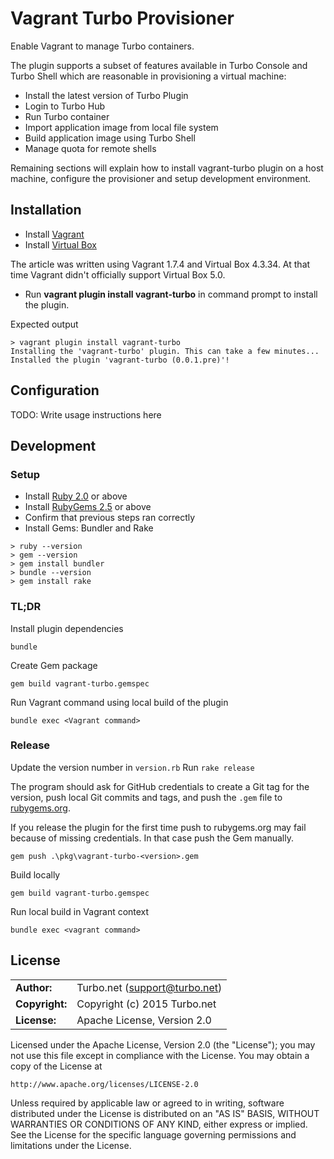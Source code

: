# Vagrant Turbo Provisioner
Enable Vagrant to manage Turbo containers.

The plugin supports a subset of features available in Turbo Console and Turbo Shell which are reasonable in provisioning a virtual machine:
* Install the latest version of Turbo Plugin
* Login to Turbo Hub
* Run Turbo container
* Import application image from local file system
* Build application image using Turbo Shell
* Manage quota for remote shells

Remaining sections will explain how to install vagrant-turbo plugin on a host machine, configure the provisioner and setup development environment.

## Installation
* Install [Vagrant](vagrantup.com/downloads)
* Install [Virtual Box](https://www.virtualbox.org/)

The article was written using Vagrant 1.7.4 and Virtual Box 4.3.34. At that time Vagrant didn't officially support Virtual Box 5.0.

* Run **vagrant plugin install vagrant-turbo** in command prompt to install the plugin.

Expected output
```
> vagrant plugin install vagrant-turbo
Installing the 'vagrant-turbo' plugin. This can take a few minutes...
Installed the plugin 'vagrant-turbo (0.0.1.pre)'!
```

## Configuration

TODO: Write usage instructions here

## Development

### Setup
* Install [Ruby 2.0](http://railsinstaller.org/en) or above
* Install [RubyGems 2.5](https://rubygems.org/pages/download#formats) or above
* Confirm that previous steps ran correctly
* Install Gems: Bundler and Rake
```
> ruby --version
> gem --version
> gem install bundler
> bundle --version
> gem install rake
```

### TL;DR
Install plugin dependencies
```
bundle
```
Create Gem package
```
gem build vagrant-turbo.gemspec
```
Run Vagrant command using local build of the plugin
```
bundle exec <Vagrant command>
```

### Release
Update the version number in `version.rb`
Run `rake release`

The program should ask for GitHub credentials to create a Git tag for the version, push local Git commits and tags, and push the `.gem` file to [rubygems.org](https://rubygems.org).

If you release the plugin for the first time push to rubygems.org may fail because of missing credentials. In that case push the Gem manually.
```
gem push .\pkg\vagrant-turbo-<version>.gem
```

Build locally
```
gem build vagrant-turbo.gemspec
```

Run local build in Vagrant context
```
bundle exec <vagrant command>
```

## License
|                      |                                          |
|:---------------------|:-----------------------------------------|
| **Author:**          | Turbo.net (<support@turbo.net>)
| **Copyright:**       | Copyright (c) 2015 Turbo.net
| **License:**         | Apache License, Version 2.0

Licensed under the Apache License, Version 2.0 (the "License"); you may not use this file except in compliance with the License. You may obtain a copy of the License at

	http://www.apache.org/licenses/LICENSE-2.0

Unless required by applicable law or agreed to in writing, software distributed under the License is distributed on an "AS IS" BASIS, WITHOUT WARRANTIES OR CONDITIONS OF ANY KIND, either express or implied. See the License for the specific language governing permissions and limitations under the License.
